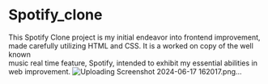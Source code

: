 # Spotify_clone
This Spotify Clone project is my initial endeavor into frontend improvement,<br> made carefully utilizing HTML and CSS. It is a worked on copy of the well known<br> music real time feature, Spotify, intended to exhibit my essential abilities in web improvement. 
![Uploading Screenshot 2024-06-17 162017.png…]()
